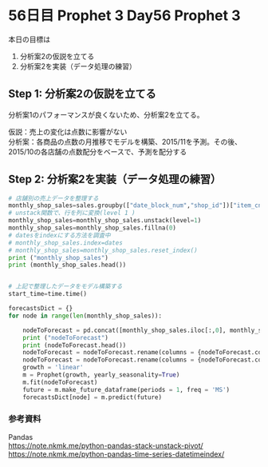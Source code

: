 # 56日目 Prophet 3 Day56 Prophet 3

本日の目標は
1. 分析案2の仮説を立てる
2. 分析案2を実装（データ処理の練習）

## Step 1: 分析案2の仮説を立てる
分析案1のパフォーマンスが良くないため、分析案2を立てる。

仮説：売上の変化は点数に影響がない  
分析案：各商品の点数の月推移でモデルを構築、2015/11を予測。その後、2015/10の各店舗の点数配分をベースで、予測を配分する


## Step 2: 分析案2を実装（データ処理の練習）
```python
# 店舗別の売上データを整理する
monthly_shop_sales=sales.groupby(["date_block_num","shop_id"])["item_cnt_day"].sum()
# unstack関数で、行を列に変換(level 1 )
monthly_shop_sales=monthly_shop_sales.unstack(level=1)
monthly_shop_sales=monthly_shop_sales.fillna(0)
# datesをindexにする方法を調査中
# monthly_shop_sales.index=dates
# monthly_shop_sales=monthly_shop_sales.reset_index()
print ("monthly_shop_sales")
print (monthly_shop_sales.head())


# 上記で整理したデータをモデル構築する
start_time=time.time()

forecastsDict = {}
for node in range(len(monthly_shop_sales)):

    nodeToForecast = pd.concat([monthly_shop_sales.iloc[:,0], monthly_shop_sales.iloc[:, node+1]], axis = 1)
    print ("nodeToForecast")
    print (nodeToForecast.head())
    nodeToForecast = nodeToForecast.rename(columns = {nodeToForecast.columns[0] : 'ds'})
    nodeToForecast = nodeToForecast.rename(columns = {nodeToForecast.columns[1] : 'y'})
    growth = 'linear'
    m = Prophet(growth, yearly_seasonality=True)
    m.fit(nodeToForecast)
    future = m.make_future_dataframe(periods = 1, freq = 'MS')
    forecastsDict[node] = m.predict(future)

```


### 参考資料
Pandas  
https://note.nkmk.me/python-pandas-stack-unstack-pivot/  
https://note.nkmk.me/python-pandas-time-series-datetimeindex/  
